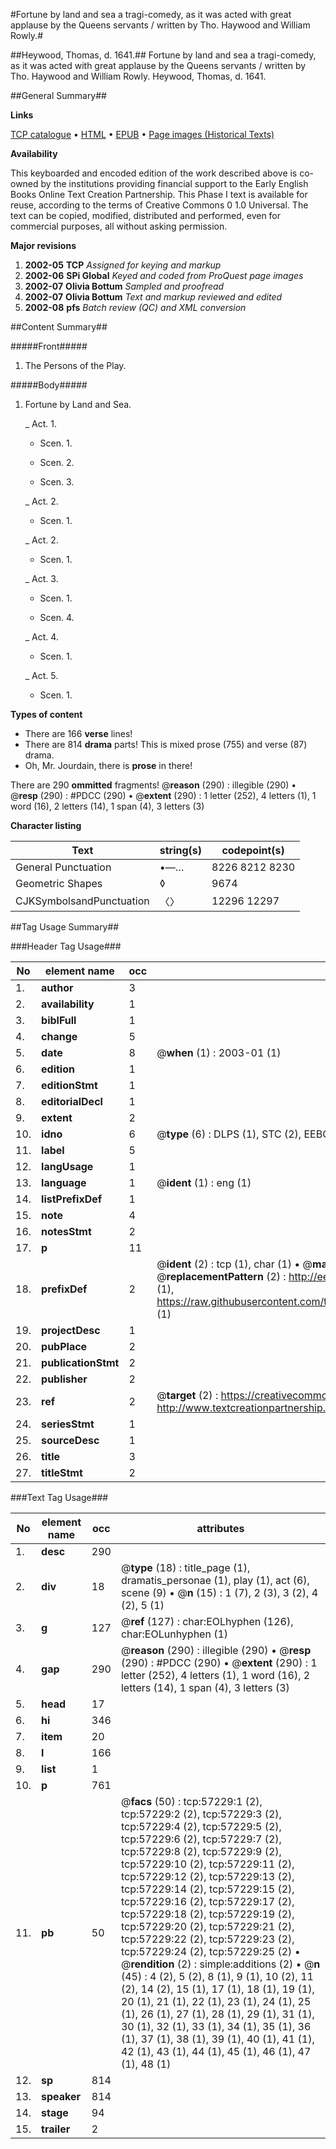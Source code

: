 #Fortune by land and sea a tragi-comedy, as it was acted with great applause by the Queens servants / written by Tho. Haywood and William Rowly.#

##Heywood, Thomas, d. 1641.##
Fortune by land and sea a tragi-comedy, as it was acted with great applause by the Queens servants / written by Tho. Haywood and William Rowly.
Heywood, Thomas, d. 1641.

##General Summary##

**Links**

[TCP catalogue](http://www.ota.ox.ac.uk/tcp/)  • 
[HTML](http://tei.it.ox.ac.uk/tcp/Texts-HTML/free/A43/A43595.html)  • 
[EPUB](http://tei.it.ox.ac.uk/tcp/Texts-EPUB/free/A43/A43595.epub) • 
[Page images (Historical Texts)](https://data.historicaltexts.jisc.ac.uk/view?pubId=eebo-12253576e&pageId=eebo-12253576e-57229-1)

**Availability**

This keyboarded and encoded edition of the
	       work described above is co-owned by the institutions
	       providing financial support to the Early English Books
	       Online Text Creation Partnership. This Phase I text is
	       available for reuse, according to the terms of Creative
	       Commons 0 1.0 Universal. The text can be copied,
	       modified, distributed and performed, even for
	       commercial purposes, all without asking permission.

**Major revisions**

1. __2002-05__ __TCP__ *Assigned for keying and markup*
1. __2002-06__ __SPi Global__ *Keyed and coded from ProQuest page images*
1. __2002-07__ __Olivia Bottum__ *Sampled and proofread*
1. __2002-07__ __Olivia Bottum__ *Text and markup reviewed and edited*
1. __2002-08__ __pfs__ *Batch review (QC) and XML conversion*

##Content Summary##

#####Front#####

1. The Persons of the Play.

#####Body#####

1. Fortune by Land and Sea.

    _ Act. 1.

      * Scen. 1.

      * Scen. 2.

      * Scen. 3.

    _ Act. 2.

      * Scen. 1.

    _ Act. 2.

      * Scen. 1.

    _ Act. 3.

      * Scen. 1.

      * Scen. 4.

    _ Act. 4.

      * Scen. 1.

    _ Act. 5.

      * Scen. 1.

**Types of content**

  * There are 166 **verse** lines!
  * There are 814 **drama** parts! This is mixed prose (755) and verse (87) drama.
  * Oh, Mr. Jourdain, there is **prose** in there!

There are 290 **ommitted** fragments! 
 @__reason__ (290) : illegible (290)  •  @__resp__ (290) : #PDCC (290)  •  @__extent__ (290) : 1 letter (252), 4 letters (1), 1 word (16), 2 letters (14), 1 span (4), 3 letters (3)

**Character listing**


|Text|string(s)|codepoint(s)|
|---|---|---|
|General Punctuation|•—…|8226 8212 8230|
|Geometric Shapes|◊|9674|
|CJKSymbolsandPunctuation|〈〉|12296 12297|

##Tag Usage Summary##

###Header Tag Usage###

|No|element name|occ|attributes|
|---|---|---|---|
|1.|__author__|3||
|2.|__availability__|1||
|3.|__biblFull__|1||
|4.|__change__|5||
|5.|__date__|8| @__when__ (1) : 2003-01 (1)|
|6.|__edition__|1||
|7.|__editionStmt__|1||
|8.|__editorialDecl__|1||
|9.|__extent__|2||
|10.|__idno__|6| @__type__ (6) : DLPS (1), STC (2), EEBO-CITATION (1), OCLC (1), VID (1)|
|11.|__label__|5||
|12.|__langUsage__|1||
|13.|__language__|1| @__ident__ (1) : eng (1)|
|14.|__listPrefixDef__|1||
|15.|__note__|4||
|16.|__notesStmt__|2||
|17.|__p__|11||
|18.|__prefixDef__|2| @__ident__ (2) : tcp (1), char (1)  •  @__matchPattern__ (2) : ([0-9\-]+):([0-9IVX]+) (1), (.+) (1)  •  @__replacementPattern__ (2) : http://eebo.chadwyck.com/downloadtiff?vid=$1&page=$2 (1), https://raw.githubusercontent.com/textcreationpartnership/Texts/master/tcpchars.xml#$1 (1)|
|19.|__projectDesc__|1||
|20.|__pubPlace__|2||
|21.|__publicationStmt__|2||
|22.|__publisher__|2||
|23.|__ref__|2| @__target__ (2) : https://creativecommons.org/publicdomain/zero/1.0/ (1), http://www.textcreationpartnership.org/docs/. (1)|
|24.|__seriesStmt__|1||
|25.|__sourceDesc__|1||
|26.|__title__|3||
|27.|__titleStmt__|2||


###Text Tag Usage###

|No|element name|occ|attributes|
|---|---|---|---|
|1.|__desc__|290||
|2.|__div__|18| @__type__ (18) : title_page (1), dramatis_personae (1), play (1), act (6), scene (9)  •  @__n__ (15) : 1 (7), 2 (3), 3 (2), 4 (2), 5 (1)|
|3.|__g__|127| @__ref__ (127) : char:EOLhyphen (126), char:EOLunhyphen (1)|
|4.|__gap__|290| @__reason__ (290) : illegible (290)  •  @__resp__ (290) : #PDCC (290)  •  @__extent__ (290) : 1 letter (252), 4 letters (1), 1 word (16), 2 letters (14), 1 span (4), 3 letters (3)|
|5.|__head__|17||
|6.|__hi__|346||
|7.|__item__|20||
|8.|__l__|166||
|9.|__list__|1||
|10.|__p__|761||
|11.|__pb__|50| @__facs__ (50) : tcp:57229:1 (2), tcp:57229:2 (2), tcp:57229:3 (2), tcp:57229:4 (2), tcp:57229:5 (2), tcp:57229:6 (2), tcp:57229:7 (2), tcp:57229:8 (2), tcp:57229:9 (2), tcp:57229:10 (2), tcp:57229:11 (2), tcp:57229:12 (2), tcp:57229:13 (2), tcp:57229:14 (2), tcp:57229:15 (2), tcp:57229:16 (2), tcp:57229:17 (2), tcp:57229:18 (2), tcp:57229:19 (2), tcp:57229:20 (2), tcp:57229:21 (2), tcp:57229:22 (2), tcp:57229:23 (2), tcp:57229:24 (2), tcp:57229:25 (2)  •  @__rendition__ (2) : simple:additions (2)  •  @__n__ (45) : 4 (2), 5 (2), 8 (1), 9 (1), 10 (2), 11 (2), 14 (2), 15 (1), 17 (1), 18 (1), 19 (1), 20 (1), 21 (1), 22 (1), 23 (1), 24 (1), 25 (1), 26 (1), 27 (1), 28 (1), 29 (1), 31 (1), 30 (1), 32 (1), 33 (1), 34 (1), 35 (1), 36 (1), 37 (1), 38 (1), 39 (1), 40 (1), 41 (1), 42 (1), 43 (1), 44 (1), 45 (1), 46 (1), 47 (1), 48 (1)|
|12.|__sp__|814||
|13.|__speaker__|814||
|14.|__stage__|94||
|15.|__trailer__|2||
